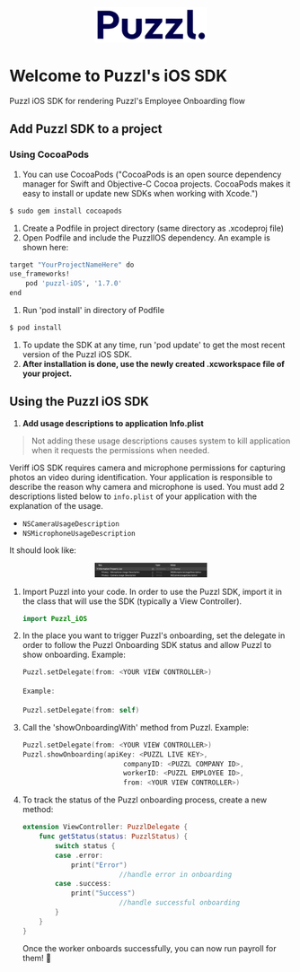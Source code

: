 <div  style="text-align:center"><img src="/puzzl-logo.png" alt="Puzzl" width="200"/></div>

# Welcome to Puzzl's iOS SDK
Puzzl iOS SDK for rendering Puzzl's Employee Onboarding flow

## Add Puzzl SDK to a project

### Using CocoaPods

1. You can use CocoaPods ("CocoaPods is an open source dependency manager for Swift and Objective-C Cocoa projects. CocoaPods makes it easy to install or update new SDKs when working with Xcode.") 

```bash
$ sudo gem install cocoapods
```

1. Create a Podfile in project directory (same directory as .xcodeproj file)
2. Open Podfile and include the PuzzlIOS dependency. An example is shown here: 

```bash
target "YourProjectNameHere" do
use_frameworks!
	pod 'puzzl-iOS', '1.7.0'
end
```

1. Run 'pod install' in directory of Podfile

```bash
$ pod install
```

1. To update the SDK at any time, run 'pod update' to get the most recent version of the Puzzl iOS SDK.
2. **After installation is done, use the newly created .xcworkspace file of your project.**

## Using the Puzzl iOS SDK

1. **Add usage descriptions to application Info.plist**

> Not adding these usage descriptions causes system to kill application when it requests the permissions when needed.

Veriff iOS SDK requires camera and microphone permissions for capturing photos an video during identification. Your application is responsible to describe the reason why camera and microphone is used. You must add 2 descriptions listed below to `info.plist` of your application with the explanation of the usage.

- `NSCameraUsageDescription`
- `NSMicrophoneUsageDescription`

It should look like:

<div  style="text-align:center"><img src="/info_plist.png" alt="plist.info_file" width="200"/></div>

1. Import Puzzl into your code. In order to use the Puzzl SDK, import it in the class that will use the SDK (typically a View Controller).

    ```swift
    import Puzzl_iOS
    ```

2. In the place you want to trigger Puzzl's onboarding, set the delegate in order to follow the Puzzl Onboarding SDK status and allow Puzzl to show onboarding. Example:

    ```swift
    Puzzl.setDelegate(from: <YOUR VIEW CONTROLLER>)

    Example:

    Puzzl.setDelegate(from: self)
    ```

3. Call the 'showOnboardingWith' method from Puzzl. Example:

    ```swift
    Puzzl.setDelegate(from: <YOUR VIEW CONTROLLER>)
    Puzzl.showOnboarding(apiKey: <PUZZL LIVE KEY>,
                             companyID: <PUZZL COMPANY ID>,
                             workerID: <PUZZL EMPLOYEE ID>,
                             from: <YOUR VIEW CONTROLLER>)
    ```

4. To track the status of the Puzzl onboarding process, create a new method:

    ```swift
    extension ViewController: PuzzlDelegate {
        func getStatus(status: PuzzlStatus) {
            switch status {
            case .error:
                print("Error")
    						//handle error in onboarding
            case .success:						
                print("Success")
    						//handle successful onboarding
            }
        }
    }
    ```

    Once the worker onboards successfully, you can now run payroll for them! 🎉 
